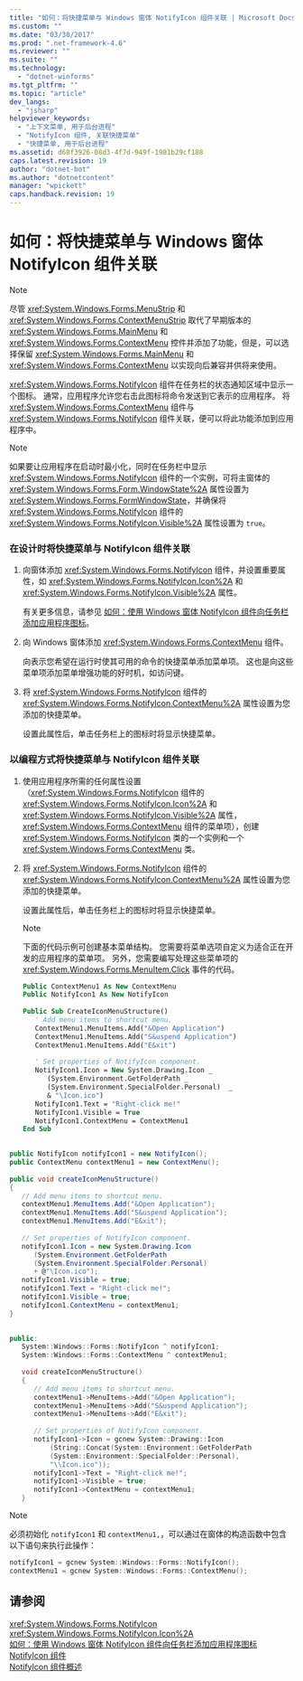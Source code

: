 ```yaml
---
title: "如何：将快捷菜单与 Windows 窗体 NotifyIcon 组件关联 | Microsoft Docs"
ms.custom: ""
ms.date: "03/30/2017"
ms.prod: ".net-framework-4.6"
ms.reviewer: ""
ms.suite: ""
ms.technology: 
  - "dotnet-winforms"
ms.tgt_pltfrm: ""
ms.topic: "article"
dev_langs: 
  - "jsharp"
helpviewer_keywords: 
  - "上下文菜单, 用于后台进程"
  - "NotifyIcon 组件, 关联快捷菜单"
  - "快捷菜单, 用于后台进程"
ms.assetid: d68f3926-08d3-4f7d-949f-1981b29cf188
caps.latest.revision: 19
author: "dotnet-bot"
ms.author: "dotnetcontent"
manager: "wpickett"
caps.handback.revision: 19
---
```

# 如何：将快捷菜单与 Windows 窗体 NotifyIcon 组件关联
> [!NOTE]
>  尽管 <xref:System.Windows.Forms.MenuStrip> 和 <xref:System.Windows.Forms.ContextMenuStrip> 取代了早期版本的 <xref:System.Windows.Forms.MainMenu> 和 <xref:System.Windows.Forms.ContextMenu> 控件并添加了功能，但是，可以选择保留 <xref:System.Windows.Forms.MainMenu> 和 <xref:System.Windows.Forms.ContextMenu> 以实现向后兼容并供将来使用。  
  
 <xref:System.Windows.Forms.NotifyIcon> 组件在任务栏的状态通知区域中显示一个图标。  通常，应用程序允许您右击此图标将命令发送到它表示的应用程序。  将 <xref:System.Windows.Forms.ContextMenu> 组件与 <xref:System.Windows.Forms.NotifyIcon> 组件关联，便可以将此功能添加到应用程序中。  
  
> [!NOTE]
>  如果要让应用程序在启动时最小化，同时在任务栏中显示 <xref:System.Windows.Forms.NotifyIcon> 组件的一个实例，可将主窗体的 <xref:System.Windows.Forms.Form.WindowState%2A> 属性设置为 <xref:System.Windows.Forms.FormWindowState>，并确保将 <xref:System.Windows.Forms.NotifyIcon> 组件的 <xref:System.Windows.Forms.NotifyIcon.Visible%2A> 属性设置为 `true`。  
  
### 在设计时将快捷菜单与 NotifyIcon 组件关联  
  
1.  向窗体添加 <xref:System.Windows.Forms.NotifyIcon> 组件，并设置重要属性，如 <xref:System.Windows.Forms.NotifyIcon.Icon%2A> 和 <xref:System.Windows.Forms.NotifyIcon.Visible%2A> 属性。  
  
     有关更多信息，请参见 [如何：使用 Windows 窗体 NotifyIcon 组件向任务栏添加应用程序图标](../../../../docs/framework/winforms/controls/app-icons-to-the-taskbar-with-wf-notifyicon.md)。  
  
2.  向 Windows 窗体添加 <xref:System.Windows.Forms.ContextMenu> 组件。  
  
     向表示您希望在运行时使其可用的命令的快捷菜单添加菜单项。  这也是向这些菜单项添加菜单增强功能的好时机，如访问键。  
  
3.  将 <xref:System.Windows.Forms.NotifyIcon> 组件的 <xref:System.Windows.Forms.NotifyIcon.ContextMenu%2A> 属性设置为您添加的快捷菜单。  
  
     设置此属性后，单击任务栏上的图标时将显示快捷菜单。  
  
### 以编程方式将快捷菜单与 NotifyIcon 组件关联  
  
1.  使用应用程序所需的任何属性设置（<xref:System.Windows.Forms.NotifyIcon> 组件的 <xref:System.Windows.Forms.NotifyIcon.Icon%2A> 和 <xref:System.Windows.Forms.NotifyIcon.Visible%2A> 属性，<xref:System.Windows.Forms.ContextMenu> 组件的菜单项），创建 <xref:System.Windows.Forms.NotifyIcon> 类的一个实例和一个 <xref:System.Windows.Forms.ContextMenu> 类。  
  
2.  将 <xref:System.Windows.Forms.NotifyIcon> 组件的 <xref:System.Windows.Forms.NotifyIcon.ContextMenu%2A> 属性设置为您添加的快捷菜单。  
  
     设置此属性后，单击任务栏上的图标时将显示快捷菜单。  
  
    > [!NOTE]
    >  下面的代码示例可创建基本菜单结构。  您需要将菜单选项自定义为适合正在开发的应用程序的菜单项。  另外，您需要编写处理这些菜单项的 <xref:System.Windows.Forms.MenuItem.Click> 事件的代码。  
  
    ```vb  
    Public ContextMenu1 As New ContextMenu  
    Public NotifyIcon1 As New NotifyIcon  
  
    Public Sub CreateIconMenuStructure()  
       ' Add menu items to shortcut menu.  
       ContextMenu1.MenuItems.Add("&Open Application")  
       ContextMenu1.MenuItems.Add("S&uspend Application")  
       ContextMenu1.MenuItems.Add("E&xit")  
  
       ' Set properties of NotifyIcon component.  
       NotifyIcon1.Icon = New System.Drawing.Icon _   
          (System.Environment.GetFolderPath _   
          (System.Environment.SpecialFolder.Personal)  _   
          & "\Icon.ico")  
       NotifyIcon1.Text = "Right-click me!"  
       NotifyIcon1.Visible = True  
       NotifyIcon1.ContextMenu = ContextMenu1  
    End Sub  
  
    ```  
  
```csharp  
public NotifyIcon notifyIcon1 = new NotifyIcon();  
public ContextMenu contextMenu1 = new ContextMenu();  
  
public void createIconMenuStructure()  
{  
   // Add menu items to shortcut menu.  
   contextMenu1.MenuItems.Add("&Open Application");  
   contextMenu1.MenuItems.Add("S&uspend Application");  
   contextMenu1.MenuItems.Add("E&xit");  
  
   // Set properties of NotifyIcon component.  
   notifyIcon1.Icon = new System.Drawing.Icon  
      (System.Environment.GetFolderPath  
      (System.Environment.SpecialFolder.Personal)  
      + @"\Icon.ico");  
   notifyIcon1.Visible = true;  
   notifyIcon1.Text = "Right-click me!";  
   notifyIcon1.Visible = true;  
   notifyIcon1.ContextMenu = contextMenu1;  
}  
  
```  
  
```cpp  
public:  
   System::Windows::Forms::NotifyIcon ^ notifyIcon1;  
   System::Windows::Forms::ContextMenu ^ contextMenu1;  
  
   void createIconMenuStructure()  
   {  
      // Add menu items to shortcut menu.  
      contextMenu1->MenuItems->Add("&Open Application");  
      contextMenu1->MenuItems->Add("S&uspend Application");  
      contextMenu1->MenuItems->Add("E&xit");  
  
      // Set properties of NotifyIcon component.  
      notifyIcon1->Icon = gcnew System::Drawing::Icon  
          (String::Concat(System::Environment::GetFolderPath  
          (System::Environment::SpecialFolder::Personal),  
          "\\Icon.ico"));  
      notifyIcon1->Text = "Right-click me!";  
      notifyIcon1->Visible = true;  
      notifyIcon1->ContextMenu = contextMenu1;  
   }  
```  
  
> [!NOTE]
>  必须初始化 `notifyIcon1` 和 `contextMenu1,`，可以通过在窗体的构造函数中包含以下语句来执行此操作：  
  
```cpp  
notifyIcon1 = gcnew System::Windows::Forms::NotifyIcon();  
contextMenu1 = gcnew System::Windows::Forms::ContextMenu();  
```  
  
## 请参阅  
 <xref:System.Windows.Forms.NotifyIcon>   
 <xref:System.Windows.Forms.NotifyIcon.Icon%2A>   
 [如何：使用 Windows 窗体 NotifyIcon 组件向任务栏添加应用程序图标](../../../../docs/framework/winforms/controls/app-icons-to-the-taskbar-with-wf-notifyicon.md)   
 [NotifyIcon 组件](../../../../docs/framework/winforms/controls/notifyicon-component-windows-forms.md)   
 [NotifyIcon 组件概述](../../../../docs/framework/winforms/controls/notifyicon-component-overview-windows-forms.md)